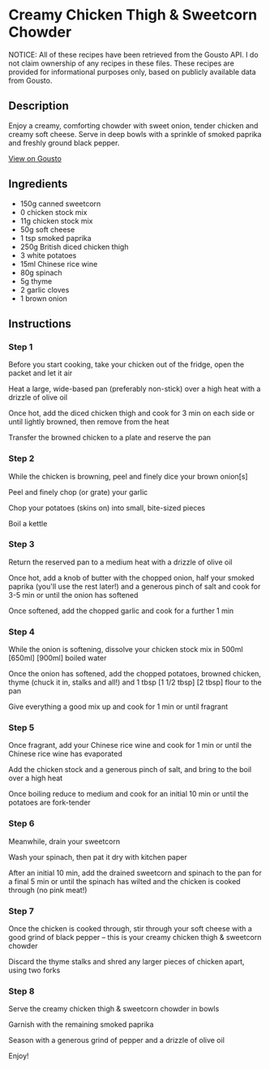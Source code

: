 # Creamy Chicken Thigh & Sweetcorn Chowder

NOTICE: All of these recipes have been retrieved from the Gousto API. I do not claim ownership of any recipes in these files. These recipes are provided for informational purposes only, based on publicly available data from Gousto.

## Description

Enjoy a creamy, comforting chowder with sweet onion, tender chicken and creamy soft cheese. Serve in deep bowls with a sprinkle of smoked paprika and freshly ground black pepper.

[View on Gousto](https://www.gousto.co.uk/recipes/cookbook/creamy-chicken-thigh-sweetcorn-chowder)

## Ingredients

- 150g canned sweetcorn
- 0 chicken stock mix
- 11g chicken stock mix
- 50g soft cheese
- 1 tsp smoked paprika
- 250g British diced chicken thigh
- 3 white potatoes
- 15ml Chinese rice wine
- 80g spinach
- 5g thyme
- 2 garlic cloves
- 1 brown onion

## Instructions


### Step 1

Before you start cooking, take your chicken out of the fridge, open the packet and let it air

Heat a large, wide-based pan (preferably non-stick) over a high heat with a drizzle of olive oil

Once hot, add the diced chicken thigh and cook for 3 min on each side or until lightly browned, then remove from the heat

Transfer the browned chicken to a plate and reserve the pan


### Step 2

While the chicken is browning, peel and finely dice your brown onion[s]

Peel and finely chop (or grate) your garlic

Chop your potatoes (skins on) into small, bite-sized pieces

Boil a kettle


### Step 3

Return the reserved pan to a medium heat with a drizzle of olive oil

Once hot, add a knob of butter with the chopped onion, half your smoked paprika (you'll use the rest later!) and a generous pinch of salt and cook for 3-5 min or until the onion has softened

Once softened, add the chopped garlic and cook for a further 1 min


### Step 4

While the onion is softening, dissolve your chicken stock mix in 500ml <span class="text-purple">[650ml]</span> <span class="text-danger">[900ml] </span>boiled water

Once the onion has softened, add the chopped potatoes, browned chicken, thyme (chuck it in, stalks and all!) and 1 tbsp<span class="text-purple"> [1 1/2 tbsp]</span> <span class="text-danger">[2 tbsp]</span> flour to the pan

Give everything a good mix up and cook for 1 min or until fragrant


### Step 5

Once fragrant, add your Chinese rice wine and cook for 1 min or until the Chinese rice wine has evaporated

Add the chicken stock and a generous pinch of salt, and bring to the boil over a high heat

Once boiling reduce to medium and cook for an initial 10 min or until the potatoes are fork-tender


### Step 6

Meanwhile, drain your sweetcorn

Wash your spinach, then pat it dry with kitchen paper

After an initial 10 min, add the drained sweetcorn and spinach to the pan for a final 5 min or until the spinach has wilted and the chicken is cooked through (no pink meat!)


### Step 7

Once the chicken is cooked through, stir through your soft cheese with a good grind of black pepper – this is your creamy chicken thigh & sweetcorn chowder

Discard the thyme stalks and shred any larger pieces of chicken apart, using two forks

### Step 8

Serve the creamy chicken thigh & sweetcorn chowder in bowls

Garnish with the remaining smoked paprika

Season with a generous grind of pepper and a drizzle of olive oil

Enjoy!

